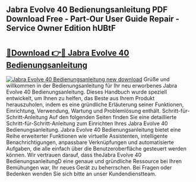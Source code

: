 ## Jabra Evolve 40 Bedienungsanleitung PDF Download Free - Part-Our User Guide Repair - Service Owner Edition hUBtF

# <h2><a href="http://df4o50.blite.top/?on=Jabra+Evolve+40+Bedienungsanleitung">🔗Download 👉🔴 Jabra Evolve 40 Bedienungsanleitung</a></h2>

[![Jabra Evolve 40 Bedienungsanleitung new download](https://i.imgur.com/lujVjoI.png)](http://df4o50.blite.top/?on=Jabra+Evolve+40+Bedienungsanleitung)
Grüße und willkommen in der Bedienungsanleitung für Ihr neu erworbenes Jabra Evolve 40 Bedienungsanleitung. Dieses Handbuch wurde speziell entwickelt, um Ihnen zu helfen, das Beste aus Ihrem Produkt herauszuholen, indem es eine gründliche Erläuterung seiner Funktionen, Einrichtung, Verwendung, Wartung und Problemlösung enthält. Schritt-für-Schritt-Anleitung Auf den folgenden Seiten finden Sie eine detaillierte Schritt-für-Schritt-Anleitung zum Einrichten Ihres Jabra Evolve 40 Bedienungsanleitung. Jabra Evolve 40 Bedienungsanleitung bietet eine Reihe erweiterter Funktionen wie virtuelle Assistenten, intelligente Benachrichtigungen, anpassbare Verknüpfungen und automatisierte Aufgaben, die alle einfach über die Benutzeroberfläche gesteuert werden können. Wir vertrauen darauf, dass theJabra Evolve 40 BedienungsanleitungD eine genaue und gründliche Ressource bei Ihren Bemühungen war, Ihr neues Gerät zu beherrschen. Bei Fragen oder Bedenken wenden Sie sich bitte an unser Kundendienstteam.
